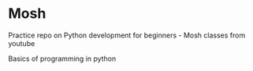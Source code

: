 # Mosh
Practice repo on Python development for beginners - Mosh classes from youtube

Basics of programming in python

